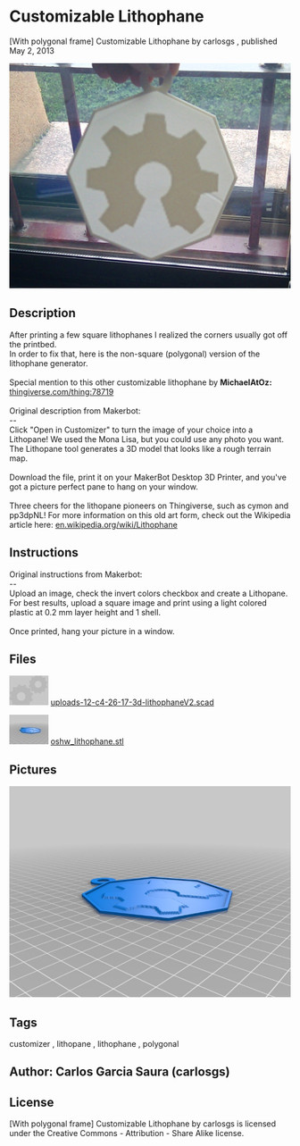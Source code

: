Customizable Lithophane
===============
[With polygonal frame] Customizable Lithophane  by carlosgs , published May 2, 2013

![Image](img/2013-05-02_19.14.38_display_large.jpg "Title")

Description
--------
After printing a few square lithophanes I realized the corners usually got off the printbed.  <br />
In order to fix that, here is the non-square (polygonal) version of the lithophane generator.  <br />
<br />
Special mention to this other customizable lithophane by **MichaelAtOz:** <a href="http://www.thingiverse.com/thing:78719" target="_blank" rel="nofollow">thingiverse.com/thing:78719</a> <br />
<br />
Original description from Makerbot:  <br />
--  <br />
Click "Open in Customizer" to turn the image of your choice into a Lithopane! We used the Mona Lisa, but you could use any photo you want. The Lithopane tool generates a 3D model that looks like a rough terrain map.  <br />
<br />
Download the file, print it on your MakerBot Desktop 3D Printer, and you've got a picture perfect pane to hang on your window.  <br />
<br />
Three cheers for the lithopane pioneers on Thingiverse, such as cymon and pp3dpNL! For more information on this old art form, check out the Wikipedia article here: <a href="http://en.wikipedia.org/wiki/Lithophane" target="_blank" rel="nofollow">en.wikipedia.org/wiki/Lithophane</a>

Instructions
--------
Original instructions from Makerbot:  <br />
--  <br />
Upload an image, check the invert colors checkbox and create a Lithopane. For best results, upload a square image and print using a light colored plastic at 0.2 mm layer height and 1 shell.  <br />
<br />
Once printed, hang your picture in a window.

Files
--------
[![Image](img/Gears_preview_tinycard.jpg)](uploads-12-c4-26-17-3d-lithophaneV2.scad)
 [ uploads-12-c4-26-17-3d-lithophaneV2.scad](uploads-12-c4-26-17-3d-lithophaneV2.scad)  

[![Image](img/oshw_lithophane_preview_tinycard.jpg)](oshw_lithophane.stl)
 [ oshw_lithophane.stl](oshw_lithophane.stl)  



Pictures
--------
![Image](img/oshw_lithophane_display_large.jpg "Title")


Tags
--------
customizer , lithopane , lithophane , polygonal  



Author: Carlos Garcia Saura (carlosgs)
--------


License
--------
[With polygonal frame] Customizable Lithophane by carlosgs is licensed under the Creative Commons - Attribution - Share Alike license.  

